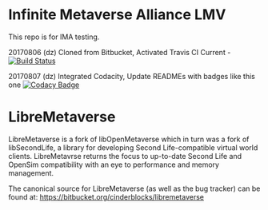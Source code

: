Infinite Metaverse Alliance  LMV
===============================================================================

This repo is  for IMA testing.





20170806  (dz)    Cloned from Bitbucket, Activated  Travis  CI  Current - 
[![Build Status](https://travis-ci.org/IMA-DZ/LMV.svg?branch=master)](https://travis-ci.org/IMA-DZ/LMV)
                
          
                
20170807  (dz)    Integrated Codacity, Update  READMEs  with  badges like  this one 
[![Codacy Badge](https://api.codacy.com/project/badge/Grade/d4311e24b18a4f92b08fb76f033d91c7)](https://www.codacy.com/app/InfiniteMetaverseAlliance_Codacity/LMV?utm_source=github.com&utm_medium=referral&utm_content=IMA-DZ/LMV&utm_campaign=badger)


LibreMetaverse
===============================================================================
LibreMetaverse is a fork of libOpenMetaverse which in turn was a fork of
libSecondLife, a library for developing Second Life-compatible virtual world
clients. LibreMetavrse returns the focus to up-to-date Second Life and OpenSim
compatibility with an eye to performance and memory management.

The canonical source for LibreMetaverse (as well as the bug tracker) can be
found at:
https://bitbucket.org/cinderblocks/libremetaverse






